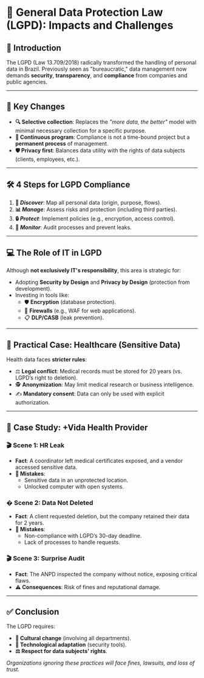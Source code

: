 
# 📜 General Data Protection Law (LGPD): Impacts and Challenges  

## 🏁 **Introduction**  
The LGPD (Law 13.709/2018) radically transformed the handling of personal data in Brazil. Previously seen as "bureaucratic," data management now demands **security**, **transparency**, and **compliance** from companies and public agencies.  

---

## 🔄 **Key Changes**  
- **🔍 Selective collection**: Replaces the _"more data, the better"_ model with minimal necessary collection for a specific purpose.  
- **🔄 Continuous program**: Compliance is not a time-bound project but a **permanent process** of management.  
- **🛡️ Privacy first**: Balances data utility with the rights of data subjects (clients, employees, etc.).  

---

## 🛠️ **4 Steps for LGPD Compliance**  
1. **🔎 *Discover***: Map all personal data (origin, purpose, flows).  
2. **📊 *Manage***: Assess risks and protection (including third parties).  
3. **🔒 *Protect***: Implement policies (e.g., encryption, access control).  
4. **👀 *Monitor***: Audit processes and prevent leaks.  

---

## 💻 **The Role of IT in LGPD**  
Although **not exclusively IT's responsibility**, this area is strategic for:  
- Adopting **Security by Design** and **Privacy by Design** (protection from development).  
- Investing in tools like:  
  - 🛡️ **Encryption** (database protection).  
  - 🚧 **Firewalls** (e.g., WAF for web applications).  
  - 📋 **DLP/CASB** (leak prevention).  

---

## 🏥 **Practical Case: Healthcare (Sensitive Data)**  
Health data faces **stricter rules**:  
- ⚖️ **Legal conflict**: Medical records must be stored for 20 years (vs. LGPD’s right to deletion).  
- 🕵️ **Anonymization**: May limit medical research or business intelligence.  
- ✍️ **Mandatory consent**: Data can only be used with explicit authorization.  

---

## 📌 **Case Study: +Vida Health Provider**  

### 🎬 **Scene 1: HR Leak**  
- **Fact**: A coordinator left medical certificates exposed, and a vendor accessed sensitive data.  
- **🔴 Mistakes**:  
  - Sensitive data in an unprotected location.  
  - Unlocked computer with open systems.  

### � **Scene 2: Data Not Deleted**  
- **Fact**: A client requested deletion, but the company retained their data for 2 years.  
- **🔴 Mistakes**:  
  - Non-compliance with LGPD’s 30-day deadline.  
  - Lack of processes to handle requests.  

### 🎬 **Scene 3: Surprise Audit**  
- **Fact**: The ANPD inspected the company without notice, exposing critical flaws.  
- **⚠️ Consequences**: Risk of fines and reputational damage.  

---

## ✅ **Conclusion**  
The LGPD requires:  
- **🧠 Cultural change** (involving all departments).  
- **🔧 Technological adaptation** (security tools).  
- **⚖️ Respect for data subjects' rights**.  

*Organizations ignoring these practices will face fines, lawsuits, and loss of trust.*  